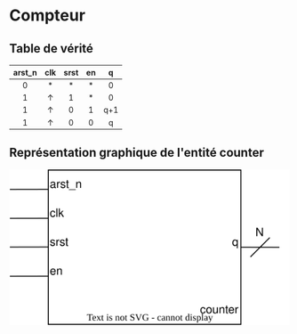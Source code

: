 # Compteur
## Table de vérité
|arst_n| clk  |srst|en | q |
|:----:|:----:|:--:|:-:|:-:|
|  0   |  *   | *  | * | 0 |
|  1   |&uarr;| 1  | * | 0 |
|  1   |&uarr;| 0  | 1 |q+1|
|  1   |&uarr;| 0  | 0 | q |

## Représentation graphique de l'entité **counter**
![](img/counter.svg)